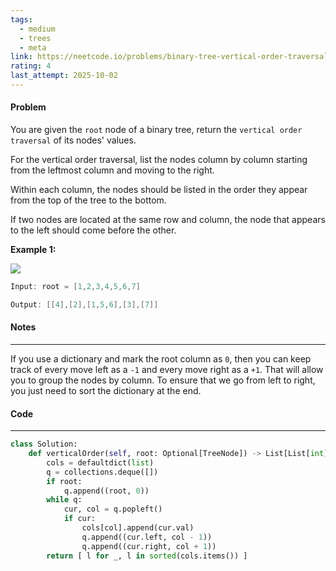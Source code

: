 ```yaml
---
tags:
  - medium
  - trees
  - meta
link: https://neetcode.io/problems/binary-tree-vertical-order-traversal?list=neetcode250
rating: 4
last_attempt: 2025-10-02
---
```

#### Problem
You are given the `root` node of a binary tree, return the `vertical order traversal` of its nodes' values.

For the vertical order traversal, list the nodes column by column starting from the leftmost column and moving to the right.

Within each column, the nodes should be listed in the order they appear from the top of the tree to the bottom.

If two nodes are located at the same row and column, the node that appears to the left should come before the other.

**Example 1:**

![](https://imagedelivery.net/CLfkmk9Wzy8_9HRyug4EVA/34bb5fcd-2dd2-4edc-2397-36c4bb810c00/public)

```java
Input: root = [1,2,3,4,5,6,7]

Output: [[4],[2],[1,5,6],[3],[7]]
```

#### Notes
---
If you use a dictionary and mark the root column as `0`, then you can keep track of every move left as a `-1` and every move right as a `+1`. That will allow you to group the nodes by column. To ensure that we go from left to right, you just need to sort the dictionary at the end.

#### Code
---

```python
class Solution:
    def verticalOrder(self, root: Optional[TreeNode]) -> List[List[int]]:
        cols = defaultdict(list)
        q = collections.deque([])
        if root:
            q.append((root, 0))
        while q:
            cur, col = q.popleft()
            if cur:
                cols[col].append(cur.val)
                q.append((cur.left, col - 1))
                q.append((cur.right, col + 1))
        return [ l for _, l in sorted(cols.items()) ]
```
